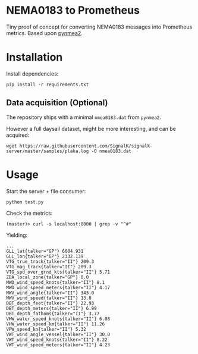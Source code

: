# NEMA0183 to Prometheus
Tiny proof of concept for converting NEMA0183 messages into Prometheus metrics.
Based upon [pynmea2](https://github.com/Knio/pynmea2).

# Installation
Install dependencies:
```
pip install -r requirements.txt
```

## Data acquisition (Optional)
The repository ships with a minimal `nmea0183.dat` from `pynmea2`.

However a full daysail dataset, might be more interesting, and can be acquired:
```
wget https://raw.githubusercontent.com/SignalK/signalk-server/master/samples/plaka.log -O nmea0183.dat
```

# Usage
Start the server + file consumer:
```
python test.py
```

Check the metrics:
```
(master)> curl -s localhost:8000 | grep -v "^#"
```
Yielding:
```
...
GLL_lat{talker="GP"} 6004.931
GLL_lon{talker="GP"} 2332.139
VTG_true_track{talker="II"} 209.3
VTG_mag_track{talker="II"} 209.3
VTG_spd_over_grnd_kts{talker="II"} 5.71
ZDA_local_zone{talker="GP"} 0.0
MWD_wind_speed_knots{talker="II"} 8.1
MWD_wind_speed_meters{talker="II"} 4.17
MWV_wind_angle{talker="II"} 343.0
MWV_wind_speed{talker="II"} 13.8
DBT_depth_feet{talker="II"} 22.93
DBT_depth_meters{talker="II"} 6.99
DBT_depth_fathoms{talker="II"} 3.77
VHW_water_speed_knots{talker="II"} 6.08
VHW_water_speed_km{talker="II"} 11.26
VPW_speed_kn{talker="II"} 5.32
VWT_wind_angle_vessel{talker="II"} 30.0
VWT_wind_speed_knots{talker="II"} 8.22
VWT_wind_speed_meters{talker="II"} 4.23
```

